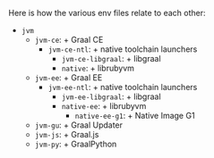 Here is how the various env files relate to each other:
* `jvm`
  * `jvm-ce`: + Graal CE
    * `jvm-ce-ntl`: + native toolchain launchers
      * `jvm-ce-libgraal`: + libgraal
      * `native`: + librubyvm
  * `jvm-ee`: + Graal EE
    * `jvm-ee-ntl`: + native toolchain launchers
      * `jvm-ee-libgraal`: + libgraal
      * `native-ee`: + librubyvm
        * `native-ee-g1`: + Native Image G1
  * `jvm-gu`: + Graal Updater
  * `jvm-js`: + Graal.js
  * `jvm-py`: + GraalPython
